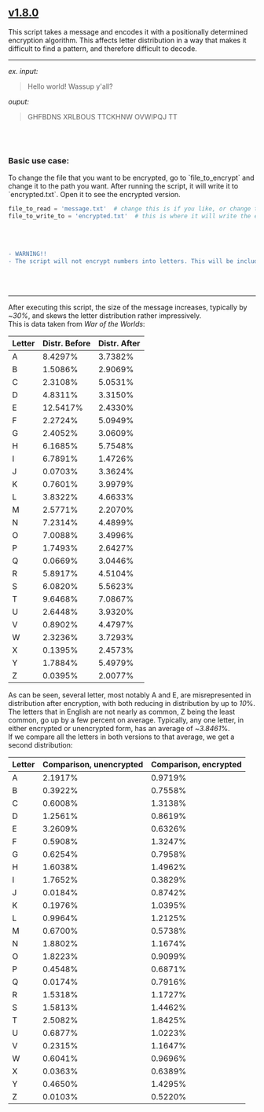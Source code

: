 ##  <a href="https://github.com/oakenduck/message-encryption">v1.8.0</a>

This script takes a message and encodes it with a positionally determined encryption algorithm. This affects letter distribution in a way that makes it difficult to find a pattern, and therefore difficult to decode.
 
 ***

*ex. input:*
> Hello world! Wassup y'all?

*ouput:*
> GHFBDNS XRLBOUS TTCKHNW OVWIPQJ TT

<br/><br/>
<h3>Basic use case:</h3>
 <p>To change the file that you want to be encrypted, go to `file_to_encrypt` and change it to the path you want. 
After running the script, it will write it to `encrypted.txt`. Open it to see the encrypted version.</p>

 ```python
 file_to_read = 'message.txt'  # change this is if you like, or change the contents of message.txt
 file_to_write_to = 'encrypted.txt'  # this is where it will write the encrypted version to.
 ```

<br/><br/>
 ```diff
- WARNING!!
- The script will not encrypt numbers into letters. This will be included in a future patch.
```

<br/><br/>

 ***
 
<p>After executing this script, the size of the message increases, typically by ~<i>30%</i>, and skews the letter distribution rather impressively.<br>This is data taken from <i>War of the Worlds</i>:</p>

| Letter | Distr. Before | Distr. After |
| ------ | ------------ | ---------- |
| A | 8.4297% | 3.7382% |
| B | 1.5086% | 2.9069% |
| C | 2.3108% | 5.0531% |
| D | 4.8311% | 3.3150% |
| E | 12.5417% | 2.4330% |
| F | 2.2724% | 5.0949% |
| G | 2.4052% | 3.0609% |
| H | 6.1685% | 5.7548% |
| I | 6.7891% | 1.4726% |
| J | 0.0703% | 3.3624% |
| K | 0.7601% | 3.9979% |
| L | 3.8322% | 4.6633% |
| M | 2.5771% | 2.2070% |
| N | 7.2314% | 4.4899% |
| O | 7.0088% | 3.4996% |
| P | 1.7493% | 2.6427% |
| Q | 0.0669% | 3.0446% |
| R | 5.8917% | 4.5104% |
| S | 6.0820% | 5.5623% |
| T | 9.6468% | 7.0867% |
| U | 2.6448% | 3.9320% |
| V | 0.8902% | 4.4797% |
| W | 2.3236% | 3.7293% |
| X | 0.1395% | 2.4573% |
| Y | 1.7884% | 5.4979% |
| Z | 0.0395% | 2.0077% |

<p>As can be seen, several letter, most notably A and E, are misrepresented in distribution after encryption, with both reducing in distribution by up to <i>10</i>%. The letters that in English are not nearly as common, Z being the least common, go up by a few percent on average. Typically, any one letter, in either encrypted or unencrypted form, has an average of ~<i>3.8461</i>%.<br>If we compare all the letters in both versions to that average, we get a second distribution:</p>

| Letter | Comparison, unencrypted | Comparison, encrypted |
| ------ | ----------------------- | --------------------- |
| A | 2.1917% | 0.9719% |
| B | 0.3922% | 0.7558% |
| C | 0.6008% | 1.3138% |
| D | 1.2561% | 0.8619% |
| E | 3.2609% | 0.6326% |
| F | 0.5908% | 1.3247% |
| G | 0.6254% | 0.7958% |
| H | 1.6038% | 1.4962% |
| I | 1.7652% | 0.3829% |
| J | 0.0184% | 0.8742% |
| K | 0.1976% | 1.0395% |
| L | 0.9964% | 1.2125% |
| M | 0.6700% | 0.5738% |
| N | 1.8802% | 1.1674% |
| O | 1.8223% | 0.9099% |
| P | 0.4548% | 0.6871% |
| Q | 0.0174% | 0.7916% |
| R | 1.5318% | 1.1727% |
| S | 1.5813% | 1.4462% |
| T | 2.5082% | 1.8425% |
| U | 0.6877% | 1.0223% |
| V | 0.2315% | 1.1647% |
| W | 0.6041% | 0.9696% |
| X | 0.0363% | 0.6389% |
| Y | 0.4650% | 1.4295% |
| Z | 0.0103% | 0.5220% |
